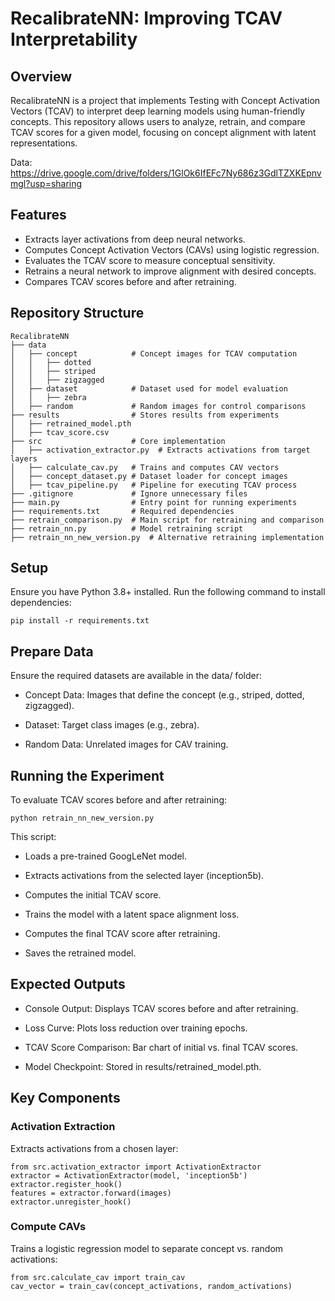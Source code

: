 # RecalibrateNN: Improving TCAV Interpretability


## Overview

RecalibrateNN is a project that implements Testing with Concept Activation Vectors (TCAV) to interpret deep learning models using human-friendly concepts. This repository allows users to analyze, retrain, and compare TCAV scores for a given model, focusing on concept alignment with latent representations.


Data: https://drive.google.com/drive/folders/1GlOk6IfEFc7Ny686z3GdlTZXKEpnvmgl?usp=sharing

## Features

* Extracts layer activations from deep neural networks.
* Computes Concept Activation Vectors (CAVs) using logistic regression.
* Evaluates the TCAV score to measure conceptual sensitivity.
* Retrains a neural network to improve alignment with desired concepts.
* Compares TCAV scores before and after retraining.

## Repository Structure

```
RecalibrateNN
├── data
│   ├── concept            # Concept images for TCAV computation
│   │   ├── dotted
│   │   ├── striped
│   │   ├── zigzagged
│   ├── dataset            # Dataset used for model evaluation
│   │   ├── zebra
│   ├── random             # Random images for control comparisons
├── results                # Stores results from experiments
│   ├── retrained_model.pth
│   ├── tcav_score.csv
├── src                    # Core implementation
│   ├── activation_extractor.py  # Extracts activations from target layers
│   ├── calculate_cav.py   # Trains and computes CAV vectors
│   ├── concept_dataset.py # Dataset loader for concept images
│   ├── tcav_pipeline.py   # Pipeline for executing TCAV process
├── .gitignore             # Ignore unnecessary files
├── main.py                # Entry point for running experiments
├── requirements.txt       # Required dependencies
├── retrain_comparison.py  # Main script for retraining and comparison
├── retrain_nn.py          # Model retraining script
├── retrain_nn_new_version.py  # Alternative retraining implementation
```


## Setup

Ensure you have Python 3.8+ installed. Run the following command to install dependencies:

```aiignore
pip install -r requirements.txt
```

## Prepare Data

Ensure the required datasets are available in the data/ folder:

* Concept Data: Images that define the concept (e.g., striped, dotted, zigzagged).

* Dataset: Target class images (e.g., zebra).

* Random Data: Unrelated images for CAV training.

## Running the Experiment

To evaluate TCAV scores before and after retraining:

```aiignore
python retrain_nn_new_version.py
```

This script:

* Loads a pre-trained GoogLeNet model.

* Extracts activations from the selected layer (inception5b).

* Computes the initial TCAV score.

* Trains the model with a latent space alignment loss.

* Computes the final TCAV score after retraining.

* Saves the retrained model.


## Expected Outputs

* Console Output: Displays TCAV scores before and after retraining.

* Loss Curve: Plots loss reduction over training epochs.

* TCAV Score Comparison: Bar chart of initial vs. final TCAV scores.

* Model Checkpoint: Stored in results/retrained_model.pth.

## Key Components

### Activation Extraction
Extracts activations from a chosen layer:
```aiignore
from src.activation_extractor import ActivationExtractor
extractor = ActivationExtractor(model, 'inception5b')
extractor.register_hook()
features = extractor.forward(images)
extractor.unregister_hook()
```

### Compute CAVs

Trains a logistic regression model to separate concept vs. random activations:

```aiignore
from src.calculate_cav import train_cav
cav_vector = train_cav(concept_activations, random_activations)
```


